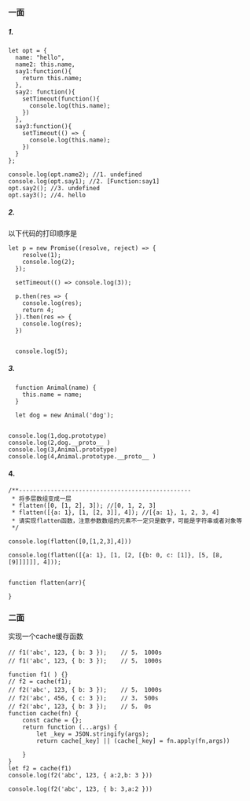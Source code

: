 <!--
 * @Author: your name
 * @Date: 2020-10-18 18:01:42
 * @LastEditTime: 2020-10-18 18:06:06
 * @LastEditors: Please set LastEditors
 * @Description: In User Settings Edit
 * @FilePath: \webLearning\0.5面试题\shopee.md
-->

### 一面
##### 1.
```
let opt = {
  name: "hello",
  name2: this.name,
  say1:function(){
    return this.name;
  },
  say2: function(){
    setTimeout(function(){
      console.log(this.name);
    })
  },
  say3:function(){
    setTimeout(() => {
      console.log(this.name);
    })
  }
};

console.log(opt.name2); //1. undefined
console.log(opt.say1); //2. [Function:say1]
opt.say2(); //3. undefined
opt.say3(); //4. hello
```

##### 2.
以下代码的打印顺序是
```
let p = new Promise((resolve, reject) => {
    resolve(1);
    console.log(2);
  });
  
  setTimeout(() => console.log(3));
  
  p.then(res => {
    console.log(res);
    return 4;
  }).then(res => {
    console.log(res);
  })
  
  
  console.log(5);

```
##### 3.
```
  function Animal(name) {
    this.name = name;
  }
  
  let dog = new Animal('dog');
  
  
console.log(1,dog.prototype)
console.log(2,dog.__proto__ )
console.log(3,Animal.prototype)
console.log(4,Animal.prototype.__proto__ )
```
  
#### 4.

```
/**-------------------------------------------------
 * 将多层数组变成一层
 * flatten([0, [1, 2], 3]); //[0, 1, 2, 3]
 * flatten([{a: 1}, [1, [2, 3]], 4]); //[{a: 1}, 1, 2, 3, 4]
 * 请实现flatten函数，注意参数数组的元素不一定只是数字，可能是字符串或者对象等
 */

console.log(flatten([0,[1,2,3],4]))

console.log(flatten([{a: 1}, [1, [2, [{b: 0, c: [1]}, [5, [8, [9]]]]]], 4]));


function flatten(arr){
    
}
```

### 二面
实现一个cache缓存函数
```
// f1('abc', 123, { b: 3 });    // 5， 1000s
// f1('abc', 123, { b: 3 });    // 5， 1000s

function f1( ) {}
// f2 = cache(f1);
// f2('abc', 123, { b: 3 });    // 5， 1000s
// f2('abc', 456, { c: 3 });    // 3， 500s
// f2('abc', 123, { b: 3 });    // 5， 0s
function cache(fn) {
    const cache = {};
    return function (...args) {
        let _key = JSON.stringify(args);
        return cache[_key] || (cache[_key] = fn.apply(fn,args))

    }
}
let f2 = cache(f1)
console.log(f2('abc', 123, { a:2,b: 3 }))

console.log(f2('abc', 123, { b: 3,a:2 }))
```
